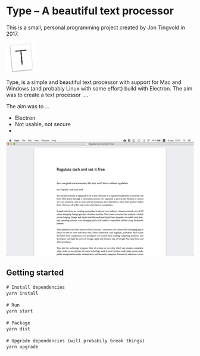 
Type – A beautiful text processor
====

This is a small, personal programming project created by Jon Tingvold in 2017. 

<img src="icons/readme-icon.png" alt="icon" width="82" height="82" />

Type, is a simple and beautiful text processor with support for Mac and Windows (and probably Linux with some effort) build with Electron. The aim was to create a text processor ....

The aim was to ...

- Electron
- Not usable, not secure
- 

![screenshot](screenshot.png)

Getting started
---

	# Install dependencies
	yarn install
	
	# Run
	yarn start
	
	# Package
	yarn dist
	
	# Upgrade dependencies (will probabily break things)
	yarn upgrade

